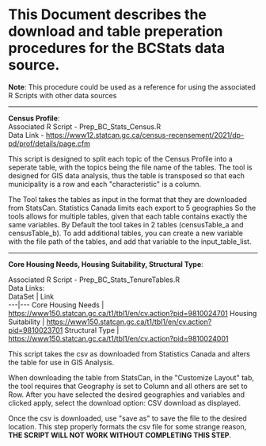 # This Document describes the download and table preperation procedures for the BCStats data source.

**Note**: This procedure could be used as a reference for using the associated R Scripts with other data sources

---
**Census Profile**:<br>
Associated R Script - Prep_BC_Stats_Census.R<br>
Data Link - https://www12.statcan.gc.ca/census-recensement/2021/dp-pd/prof/details/page.cfm

This script is designed to split each topic of the Census Profile into a seperate table, with the topics being
the file name of the tables. The tool is designed for GIS data analysis, thus the table is transposed so that each
municipality is a row and each "characteristic" is a column.

The Tool takes the tables as input in the format that they are downloaded from StatsCan. Statistics Canada limits each export to 5 geographies
So the tools allows for multiple tables, given that each table contains exactly the same variables. By Default the tool takes in 
2 tables (censusTable_a and censusTable_b). To add additional tables, you can create a new variable with the file path of the tables, and add that
variable to the input_table_list.

---
**Core Housing Needs, Housing Suitability, Structural Type**:

Associated R Script - Prep_BC_Stats_TenureTables.R <br>
Data Links:<br> 
DataSet | Link                                                             
---|---
Core Housing Needs | https://www150.statcan.gc.ca/t1/tbl1/en/cv.action?pid=9810024701 
Housing Suitability | https://www150.statcan.gc.ca/t1/tbl1/en/cv.action?pid=9810023701 
Structural Type | https://www150.statcan.gc.ca/t1/tbl1/en/cv.action?pid=9810024001 

This script takes the csv as downloaded from Statistics Canada and alters the table for use in GIS Analysis.

When downloading the table from StatsCan, in the "Customize Layout" tab, the tool requires that Geography is set to Column
and all others are set to Row. After you have selected the desired geographies and variables and clicked apply, select the 
download option: CSV download as displayed.

Once the csv is downloaded, use "save as" to save the file to the desired location. This step properly formats the csv file for some strange
reason, **THE SCRIPT WILL NOT WORK WITHOUT COMPLETING THIS STEP**.